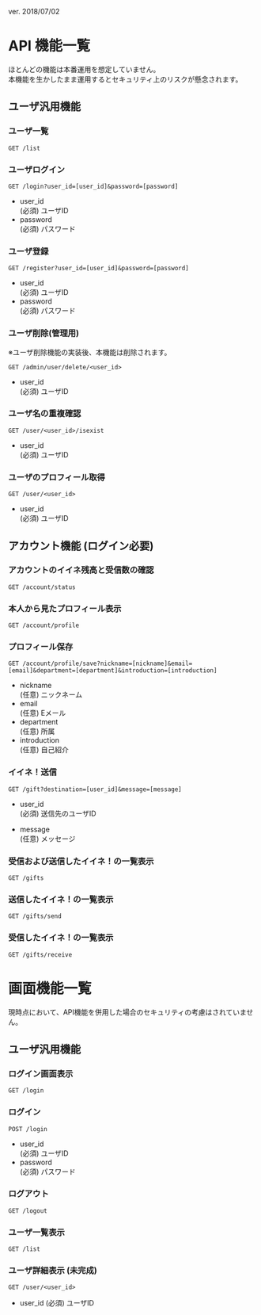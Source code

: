 ver. 2018/07/02

# API 機能一覧
ほとんどの機能は本番運用を想定していません。  
本機能を生かしたまま運用するとセキュリティ上のリスクが懸念されます。

## ユーザ汎用機能
### ユーザ一覧
```
GET /list
```

### ユーザログイン
```
GET /login?user_id=[user_id]&password=[password]
```
- user_id  
(必須) ユーザID
- password  
(必須) パスワード

### ユーザ登録
```
GET /register?user_id=[user_id]&password=[password]
```
- user_id  
(必須) ユーザID
- password  
(必須) パスワード


### ユーザ削除(管理用)
※ユーザ削除機能の実装後、本機能は削除されます。
```
GET /admin/user/delete/<user_id>
```
- user_id  
(必須) ユーザID  

### ユーザ名の重複確認
```
GET /user/<user_id>/isexist
```
- user_id  
(必須) ユーザID  

### ユーザのプロフィール取得
```
GET /user/<user_id>
```
- user_id  
(必須) ユーザID  

## アカウント機能 (ログイン必要)

### アカウントのイイネ残高と受信数の確認  
```
GET /account/status
```

### 本人から見たプロフィール表示
```
GET /account/profile
```

### プロフィール保存
```
GET /account/profile/save?nickname=[nickname]&email=[email]&department=[department]&introduction=[introduction]
```
- nickname  
(任意) ニックネーム
- email  
(任意) Eメール
- department  
(任意) 所属
- introduction  
(任意) 自己紹介

### イイネ！送信
```
GET /gift?destination=[user_id]&message=[message]
```
- user_id  
(必須) 送信先のユーザID

- message  
(任意) メッセージ


### 受信および送信したイイネ！の一覧表示
```
GET /gifts
```

### 送信したイイネ！の一覧表示
```
GET /gifts/send
```

### 受信したイイネ！の一覧表示
```
GET /gifts/receive
```

# 画面機能一覧
現時点において、API機能を併用した場合のセキュリティの考慮はされていません。

## ユーザ汎用機能

### ログイン画面表示
```
GET /login
```

### ログイン
```
POST /login
```
- user_id  
(必須) ユーザID
- password  
(必須) パスワード

### ログアウト
```
GET /logout
```

### ユーザ一覧表示
```
GET /list
```

### ユーザ詳細表示 (未完成)
```
GET /user/<user_id>
```
- user_id 
(必須) ユーザID


